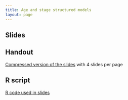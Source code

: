 ```yaml
---
title: Age and stage structured models
layout: page
---
```



## Slides

<script async class="speakerdeck-embed" data-id="47cbc1227d0a4ff68b730350050a13a5" data-ratio="1.33333333333333" src="//speakerdeck.com/assets/embed.js"></script>




## Handout

[Compressed version of the slides](lecture-age-structure-handout.pdf) with 4 slides per page



## R script

[R code used in slides](lecture-age-structure.R) 


